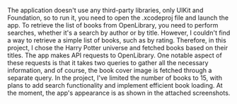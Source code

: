 The application doesn't use any third-party libraries, only UIKit and Foundation, so to run it, you need to open the .xcodeproj file and launch the app. To retrieve the list of books from OpenLibrary, you need to perform searches, whether it's a search by author or by title. However, I couldn't find a way to retrieve a simple list of books, such as by rating. Therefore, in this project, I chose the Harry Potter universe and fetched books based on their titles. The app makes API requests to OpenLibrary. One notable aspect of these requests is that it takes two queries to gather all the necessary information, and of course, the book cover image is fetched through a separate query. In the project, I've limited the number of books to 15, with plans to add search functionality and implement efficient book loading. At the moment, the app's appearance is as shown in the attached screenshots.

